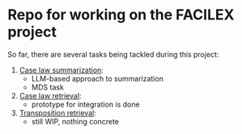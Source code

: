 # Repo for working on the FACILEX project
So far, there are several tasks being tackled during this project:
1) [Case law summarization](https://github.com/Tron404/FACILEX_prototyping_EK/tree/caselaw_summarization):
    * LLM-based approach to summarization
    * MDS task
2) [Case law retrieval](https://github.com/Tron404/FACILEX_prototyping_EK/tree/caselaw_retrieval):
    * prototype for integration is done
3) [Transposition retrieval](https://github.com/Tron404/FACILEX_prototyping_EK/tree/transposition_retrieval):
    * still WIP, nothing concrete
